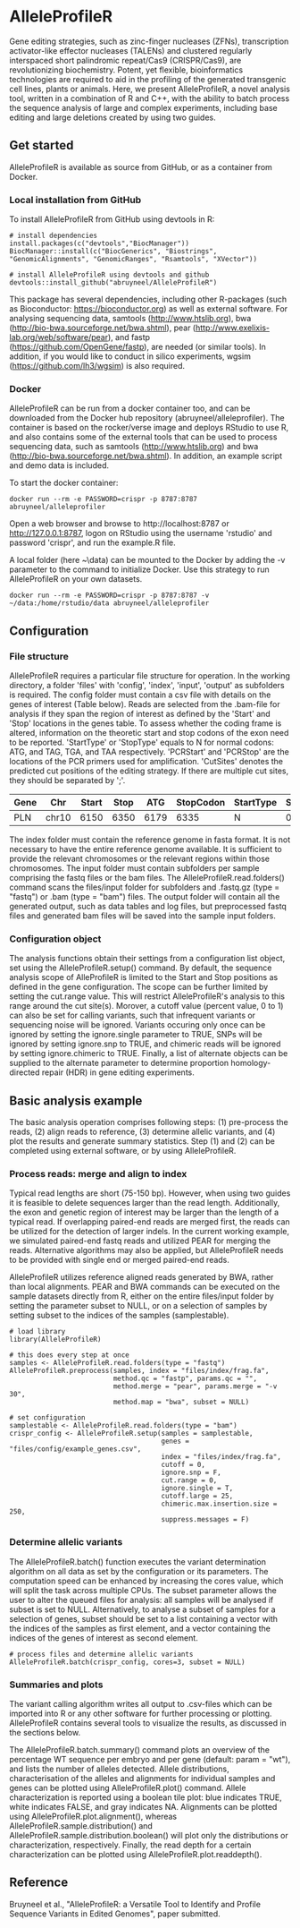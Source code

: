 # AlleleProfileR

Gene editing strategies, such as zinc-finger nucleases (ZFNs), transcription activator-like effector nucleases (TALENs) and clustered regularly interspaced short palindromic repeat/Cas9 (CRISPR/Cas9), are revolutionizing biochemistry. Potent, yet flexible, bioinformatics technologies are required to aid in the profiling of the generated transgenic cell lines, plants or animals. Here, we present AlleleProfileR, a novel analysis tool, written in a combination of R and C++, with the ability to batch process the sequence analysis of large and complex experiments, including base editing and large deletions created by using two guides.

## Get started
AlleleProfileR is available as source from GitHub, or as a container from Docker. 

### Local installation from GitHub
To install AlleleProfileR from GitHub using devtools in R:

```
# install dependencies
install.packages(c("devtools","BiocManager"))
BiocManager::install(c("BiocGenerics", "Biostrings", "GenomicAlignments", "GenomicRanges", "Rsamtools", "XVector"))

# install AlleleProfileR using devtools and github
devtools::install_github("abruyneel/AlleleProfileR")
```

This package has several dependencies, including other R-packages (such as Bioconductor: https://bioconductor.org) as well as external software. For analysing sequencing data, samtools (http://www.htslib.org), bwa (http://bio-bwa.sourceforge.net/bwa.shtml), pear (http://www.exelixis-lab.org/web/software/pear), and fastp (https://github.com/OpenGene/fastp), are needed (or similar tools). In addition, if you would like to conduct in silico experiments, wgsim (https://github.com/lh3/wgsim) is also required.

### Docker
AlleleProfileR can be run from a docker container too, and can be downloaded from the Docker hub repository (abruyneel/alleleprofiler). The container is based on the rocker/verse image and deploys RStudio to use R, and also contains some of the external tools that can be used to process sequencing data, such as samtools (http://www.htslib.org) and bwa (http://bio-bwa.sourceforge.net/bwa.shtml). In addition, an example script and demo data is included.

To start the docker container: 
```
docker run --rm -e PASSWORD=crispr -p 8787:8787 abruyneel/alleleprofiler
```

Open a web browser and browse to http://localhost:8787 or http://127.0.0.1:8787, logon on RStudio using the username 'rstudio' and password 'crispr', and run the example.R file.

A local folder (here ~\data) can be mounted to the Docker by adding the -v parameter to the command to initialize Docker. Use this strategy to run AlleleProfileR on your own datasets.
```
docker run --rm -e PASSWORD=crispr -p 8787:8787 -v ~/data:/home/rstudio/data abruyneel/alleleprofiler
```

## Configuration

### File structure
AlleleProfileR requires a particular file structure for operation. In the working directory, a folder 'files' with 'config', 'index', 'input', 'output' as subfolders is required. The config folder must contain a csv file with details on the genes of interest (Table below). Reads are selected from the .bam-file for analysis if they span the region of interest as defined by the 'Start' and 'Stop' locations in the genes table. To assess whether the coding frame is altered, information on the theoretic start and stop codons of the exon need to be reported. 'StartType' or 'StopType' equals to N for normal codons: ATG, and TAG, TGA, and TAA respectively. 'PCRStart' and 'PCRStop' are the locations of the PCR primers used for amplification. 'CutSites' denotes the predicted cut positions of the editing strategy. If there are multiple cut sites, they should be separated by ';'.

| Gene  | Chr | Start | Stop | ATG | StopCodon | StartType | StartShift |StopType | StopShift | PCRStart | PCRStop | CutSites |
| ------ | ------ |------ |------ |------ |------ | ------ | ------- | ------- | ------ | ------ | ------ | ------ |
| PLN  | chr10  | 6150 | 6350  | 6179  | 6335  | N  | 0 | N  | 0 | 5500  | 6700 | NA |


The index folder must contain the reference genome in fasta format. It is not necessary to have the entire reference genome available. It is sufficient to provide the relevant chromosomes or the relevant regions within those chromosomes. The input folder must contain subfolders per sample comprising the fastq files or the bam files. The AlleleProfileR.read.folders() command scans the files/input folder for subfolders and .fastq.gz (type = "fastq") or .bam (type = "bam") files. The output folder will contain all the generated output, such as data tables and log files, but preprocessed fastq files and generated bam files will be saved into the sample input folders.

### Configuration object
The analysis functions obtain their settings from a configuration list object, set using the AlleleProfileR.setup() command. By default, the sequence analysis scope of AlleProfileR is limited to the Start and Stop positions as defined in the gene configuration. The scope can be further limited by setting the cut.range value. This will restrict AlleleProfileR's analysis to this range around the cut site(s). Morover, a cutoff value (percent value, 0 to 1) can also be set for calling variants, such that infrequent variants or sequencing noise will be ignored. Variants occuring only once can be ignored by setting the ignore.single parameter to TRUE, SNPs will be ignored by setting ignore.snp to TRUE, and chimeric reads will be ignored by setting ignore.chimeric to TRUE. Finally, a list of alternate objects can be supplied to the alternate parameter to determine proportion homology-directed repair (HDR) in gene editing experiments.

## Basic analysis example
The basic analysis operation comprises following steps: (1) pre-process the reads, (2) align reads to reference, (3) determine allelic variants, and (4) plot the results and generate summary statistics. Step (1) and (2) can be completed using external software, or by using AlleleProfileR.

### Process reads: merge and align to index
Typical read lengths are short (75-150 bp). However, when using two guides it is feasible to delete sequences larger than the read length. Additionally, the exon and genetic region of interest may be larger than the length of a typical read. If overlapping paired-end reads are merged first, the reads can be utilized for the detection of larger indels. In the current working example, we simulated paired-end fastq reads and utilized PEAR for merging the reads. Alternative algorithms may also be applied, but AlleleProfileR needs to be provided with single end or merged paired-end reads. 

AlleleProfileR utilizes reference aligned reads generated by BWA, rather than local alignments. PEAR and BWA commands can be executed on the sample datasets directly from R, either on the entire files/input folder by setting the parameter subset to NULL, or on a selection of samples by setting subset to the indices of the samples (samplestable).

```
# load library
library(AlleleProfileR)

# this does every step at once
samples <- AlleleProfileR.read.folders(type = "fastq")
AlleleProfileR.preprocess(samples, index = "files/index/frag.fa", 
                          method.qc = "fastp", params.qc = "",
                          method.merge = "pear", params.merge = "-v 30",
                          method.map = "bwa", subset = NULL)
                          
# set configuration
samplestable <- AlleleProfileR.read.folders(type = "bam")
crispr_config <- AlleleProfileR.setup(samples = samplestable, 
                                      genes = "files/config/example_genes.csv",
                                      index = "files/index/frag.fa", 
                                      cutoff = 0, 
                                      ignore.snp = F,
                                      cut.range = 0, 
                                      ignore.single = T, 
                                      cutoff.large = 25,
                                      chimeric.max.insertion.size = 250, 
                                      suppress.messages = F)
```

### Determine allelic variants
The AlleleProfileR.batch() function executes the variant determination algorithm on all data as set by the configuration or its parameters. The computation speed can be enhanced by increasing the cores value, which will split the task across multiple CPUs. The subset parameter allows the user to alter the queued files for analysis: all samples will be analysed if subset is set to NULL. Alternatively, to analyse a subset of samples for a selection of genes, subset should be set to a list containing a vector with the indices of the samples as first element, and a vector containing the indices of the genes of interest as second element. 

```
# process files and determine allelic variants
AlleleProfileR.batch(crispr_config, cores=3, subset = NULL)
```

### Summaries and plots
The variant calling algorithm writes all output to .csv-files which can be imported into R or any other software for further processing or plotting. AlleleProfileR contains several tools to visualize the results, as discussed in the sections below. 

The AlleleProfileR.batch.summary() command plots an overview of the percentage WT sequence per embryo and per gene (default: param = "wt"), and lists the number of alleles detected. Allele distributions, characterisation of the alleles and alignments for individual samples and genes can be plotted using AlleleProfileR.plot() command. Allele characterization is reported using a boolean tile plot: blue indicates TRUE, white indicates FALSE, and gray indicates NA. Alignments can be plotted using AlleleProfileR.plot.alignment(), whereas AlleleProfileR.sample.distribution() and AlleleProfileR.sample.distribution.boolean() will plot only the distributions or characterization, respectively. Finally, the read depth for a certain characterization can be plotted using AlleleProfileR.plot.readdepth().

## Reference

Bruyneel et al., "AlleleProfileR: a Versatile Tool to Identify and Profile Sequence Variants in Edited Genomes", paper submitted.
